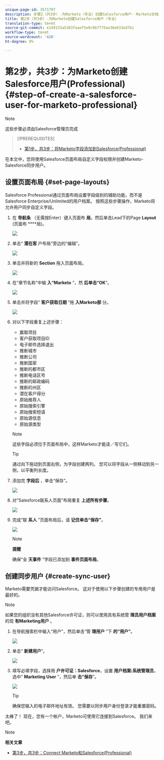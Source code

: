 ```yaml
---
unique-page-id: 3571797
description: 步骤2（共3步）-为Marketo（专业）创建Salesforce用户- Marketo文档——产品文档
title: 第2步（共3步）-为Marketo创建Salesforce用户（专业）
translation-type: tm+mt
source-git-commit: e149133a5383faaef5e9c9b7775ae36e633ed7b1
workflow-type: tm+mt
source-wordcount: '426'
ht-degree: 0%

---
```



# 第2步，共3步：为Marketo创建Salesforce用户(Professional) {#step-of-create-a-salesforce-user-for-marketo-professional}

>[!NOTE]
>
>这些步骤必须由Salesforce管理员完成

>[!PREREQUISITES]
>
>* [第1步，共3步：将Marketo字段添加到Salesforce(Professional)](step-1-of-3-add-marketo-fields-to-salesforce-professional.md)

>



在本文中，您将使用Salesforce页面布局自定义字段权限并创建Marketo-Salesforce同步用户。

## 设置页面布局 {#set-page-layouts}

Salesforce Professional通过页面布局设置字段级别的辅助功能，而不是Salesforce Enterprise/Unlimited的用户档案。 按照这些步骤操作，Marketo将允许用户同步自定义字段。

1. 在 **导航条** （无需按Enter）键入页面布 **局**，然后单击Lead下的Page **Layout** (页面布 ****&#x200B;局)。

   ![](assets/image2016-2-26-12-3a58-3a32.png)

1. 单击“ **潜在客** 户布局”旁边的“编辑”。

   ![](assets/image2016-2-26-13-3a2-3a46.png)

1. 单击并将新的 **Section** 拖入页面布局。

   ![](assets/image2014-12-9-12-3a56-3a40.png)

1. 在“章节名称”中输 **入“Marketo** ”，然 **后单击“OK**”。

   ![](assets/image2014-12-9-12-3a56-3a52.png)

1. 单击并将字段“ **客户获取日期** ”拖 **入Marketo部** 分。

   ![](assets/image2014-12-9-12-3a57-3a0.png)

1. 对以下字段重复上述步骤：

   * 赢取项目
   * 客户获取项目ID
   * 电子邮件选择退出
   * 推断城市
   * 推断公司
   * 推断国家
   * 推断的都市区
   * 推断电话区号
   * 推断的邮政编码
   * 推断的州区
   * 潜在客户得分
   * 原始推荐人
   * 原始搜索引擎
   * 原始搜索短语
   * 原始源信息
   * 原始源类型

   >[!NOTE]
   >
   >这些字段必须位于页面布局中，这样Marketo才能读／写它们。

   >[!TIP]
   >
   >通过向下拖动到页面右侧，为字段创建两列。 您可以将字段从一侧移动到另一侧，以平衡列长度。

1. 添加完 **字段后** ，单击“保存”。

   ![](assets/image2014-12-9-12-3a57-3a10.png)

1. 对“Salesforce联系人页面”布局重复 **上述所有步骤**。

   ![](assets/image2016-2-26-13-3a10-3a1.png)

1. 完成“联 **系人** ”页面布局后，请 **记住单击“保存”**。

   ![](assets/image2014-12-9-12-3a57-3a30.png)

   >[!NOTE]
   >
   >**提醒**
   >
   >
   >确保“全 **天事件** ”字段已添加到 **事件页面布局**。

## 创建同步用户 {#create-sync-user}

Marketo需要凭据才能访问Salesforce。 这对于使用以下步骤创建的专用用户是最好的。

>[!NOTE]
>
>如果您的组织没有其他Salesforce许可证，则可以使用具有系统管 **理员用户档案** 的现 **有Marketing用户** 。

1. 在导航搜索栏中输入“用户”，然后单击“管 **理用户** ”下 **的“用户”**。

   ![](assets/image2014-12-9-12-3a57-3a42.png)

1. 单击“ **新建用户**”。

   ![](assets/image2014-12-9-12-3a58-3a1.png)

1. 填写必填字段，选择用 **户许可证：Salesforce**，设置 **用户档案:系统管理员**，选中“ **Marketing User** ”，然后单 **击“保存**”。

   ![](assets/image2014-12-9-12-3a58-3a11.png)

   >[!TIP]
   >
   >确保您输入的电子邮件地址有效。 您需要以同步用户身份登录才能重置密码。

太棒了！ 现在，您有一个帐户，Marketo可使用它连接到Salesforce。 我们来吧。

>[!NOTE]
>
>**相关文章**
>
>* [第3步，共3步：Connect Marketo和Salesforce(Professional)](step-3-of-3-connect-marketo-and-salesforce-professional.md)

>



